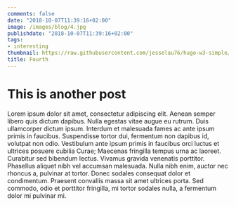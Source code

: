```yaml
---
comments: false
date: "2018-10-07T11:39:16+02:00"
image: /images/blog/4.jpg
publishdate: "2018-10-07T11:39:16+02:00"
tags:
- interesting
thumbnail: https://raw.githubusercontent.com/jesselau76/hugo-w3-simple/master/exampleSite/images/thumb-samuele-errico-piccarini-206026-unsplash.jpg
title: Fourth
---
```

# This is another post
Lorem ipsum dolor sit amet, consectetur adipiscing elit. Aenean semper libero quis dictum dapibus. Nulla egestas vitae augue eu rutrum. Duis ullamcorper dictum ipsum. Interdum et malesuada fames ac ante ipsum primis in faucibus. Suspendisse tortor dui, fermentum non dapibus id, volutpat non odio. Vestibulum ante ipsum primis in faucibus orci luctus et ultrices posuere cubilia Curae; Maecenas fringilla tempus urna ac laoreet. Curabitur sed bibendum lectus. Vivamus gravida venenatis porttitor. Phasellus aliquet nibh vel accumsan malesuada. Nulla nibh enim, auctor nec rhoncus a, pulvinar at tortor. Donec sodales consequat dolor et condimentum. Praesent convallis massa sit amet ultrices porta. Sed commodo, odio et porttitor fringilla, mi tortor sodales nulla, a fermentum dolor mi pulvinar mi. 
